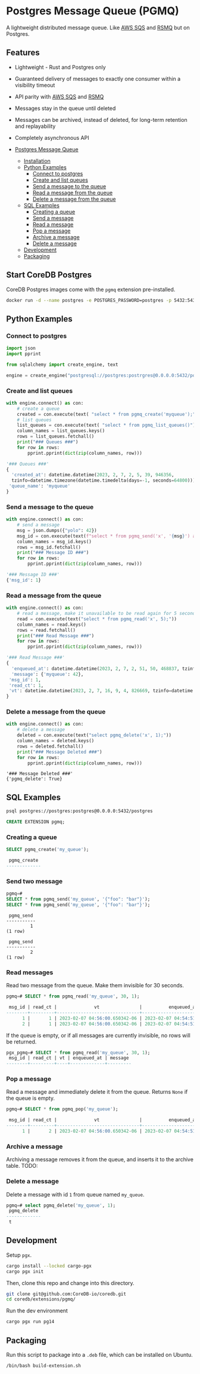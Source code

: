 # Postgres Message Queue (PGMQ)

A lightweight distributed message queue. Like [AWS SQS](https://aws.amazon.com/sqs/) and [RSMQ](https://github.com/smrchy/rsmq) but on Postgres.


## Features

- Lightweight - Rust and Postgres only
- Guaranteed delivery of messages to exactly one consumer within a visibility timeout
- API parity with [AWS SQS](https://aws.amazon.com/sqs/) and [RSMQ](https://github.com/smrchy/rsmq)
- Messages stay in the queue until deleted
- Messages can be archived, instead of deleted, for long-term retention and replayability
- Completely asynchronous API

- [Postgres Message Queue](#postgres-message-queue)
  - [Installation](#installation)
  - [Python Examples](#python-examples)
    - [Connect to postgres](#connect-to-postgres)
    - [Create and list queues](#create-and-list-queues)
    - [Send a message to the queue](#send-a-message-to-the-queue)
    - [Read a message from the queue](#read-a-message-from-the-queue)
    - [Delete a message from the queue](#delete-a-message-from-the-queue)
  - [SQL Examples](#sql-examples)
    - [Creating a queue](#creating-a-queue)
    - [Send a message](#send-a-message)
    - [Read a message](#read-a-message)
    - [Pop a message](#pop-a-message)
    - [Archive a message](#archive-a-message)
    - [Delete a message](#delete-a-message)
  - [Development](#development)
  - [Packaging](#packaging)

## Start CoreDB Postgres

CoreDB Postgres images come with the `pgmq` extension pre-installed.


```bash
docker run -d --name postgres -e POSTGRES_PASSWORD=postgres -p 5432:5432 quay.io/coredb/postgres:1f064f52626f
```

## Python Examples

### Connect to postgres

```python
import json
import pprint

from sqlalchemy import create_engine, text

engine = create_engine("postgresql://postgres:postrgres@0.0.0.0:5432/postgres")
```

### Create and list queues

```python
with engine.connect() as con:
    # create a queue
    created = con.execute(text( "select * from pgmq_create('myqueue');"))
    # list queues
    list_queues = con.execute(text( "select * from pgmq_list_queues()"))
    column_names = list_queues.keys()
    rows = list_queues.fetchall()
    print("### Queues ###")
    for row in rows:
        pprint.pprint(dict(zip(column_names, row)))
```

```python
'### Queues ###'
{
  'created_at': datetime.datetime(2023, 2, 7, 2, 5, 39, 946356,
  tzinfo=datetime.timezone(datetime.timedelta(days=-1, seconds=64800))),
 'queue_name': 'myqueue'
}
 ```


### Send a message to the queue

```python
with engine.connect() as con:
    # send a message
    msg = json.dumps({"yolo": 42})
    msg_id = con.execute(text(f"select * from pgmq_send('x', '{msg}') as msg_id;"))
    column_names = msg_id.keys()
    rows = msg_id.fetchall()
    print("### Message ID ###")
    for row in rows:
        pprint.pprint(dict(zip(column_names, row)))
```

```python
'### Message ID ###'
{'msg_id': 1}
```

### Read a message from the queue

```python
with engine.connect() as con:
    # read a message, make it unavailable to be read again for 5 seconds
    read = con.execute(text("select * from pgmq_read('x', 5);"))
    column_names = read.keys()
    rows = read.fetchall()
    print("### Read Message ###")
    for row in rows:
        pprint.pprint(dict(zip(column_names, row)))
```

```python
'### Read Message ###'
{
  'enqueued_at': datetime.datetime(2023, 2, 7, 2, 51, 50, 468837, tzinfo=datetime.timezone(datetime.timedelta(days=-1, seconds=64800))),
  'message': {'myqueue': 42},
 'msg_id': 1,
 'read_ct': 1,
 'vt': datetime.datetime(2023, 2, 7, 16, 9, 4, 826669, tzinfo=datetime.timezone(datetime.timedelta(days=-1, seconds=64800)))
}
 ```

### Delete a message from the queue

```python
with engine.connect() as con:
    # delete a message
    deleted = con.execute(text("select pgmq_delete('x', 1);"))
    column_names = deleted.keys()
    rows = deleted.fetchall()
    print("### Message Deleted ###")
    for row in rows:
        pprint.pprint(dict(zip(column_names, row)))
```
```
'### Message Deleted ###'
{'pgmq_delete': True}
```

## SQL Examples

```bash
psql postgres://postgres:postgres@0.0.0.0:5432/postgres
```

```sql
CREATE EXTENSION pgmq;
```

### Creating a queue

```sql
SELECT pgmq_create('my_queue');

 pgmq_create
-------------

```

### Send two message

```sql
pgmq=# 
SELECT * from pgmq_send('my_queue', '{"foo": "bar"}');
SELECT * from pgmq_send('my_queue', '{"foo": "bar"}');
```

```
 pgmq_send 
-----------
         1
(1 row)

 pgmq_send 
-----------
         2
(1 row)
```

### Read messages

Read two message from the queue. Make them invisible for 30 seconds.

```sql
pgmq=# SELECT * from pgmq_read('my_queue', 30, 1);

 msg_id | read_ct |              vt               |          enqueued_at          |    message
--------+---------+-------------------------------+-------------------------------+---------------
      1 |       1 | 2023-02-07 04:56:00.650342-06 | 2023-02-07 04:54:51.530818-06 | {"foo":"bar"}
      2 |       1 | 2023-02-07 04:56:00.650342-06 | 2023-02-07 04:54:51.530818-06 | {"foo":"bar"}
```

If the queue is empty, or if all messages are currently invisible, no rows will be returned.

```sql
pgx_pgmq=# SELECT * from pgmq_read('my_queue', 30, 1);
 msg_id | read_ct | vt | enqueued_at | message
--------+---------+----+-------------+---------

```

### Pop a message

Read a message and immediately delete it from the queue. Returns `None` if the queue is empty.

```sql
pgmq=# SELECT * from pgmq_pop('my_queue');

 msg_id | read_ct |              vt               |          enqueued_at          |    message
--------+---------+-------------------------------+-------------------------------+---------------
      1 |       2 | 2023-02-07 04:56:00.650342-06 | 2023-02-07 04:54:51.530818-06 | {"foo":"bar"}
```

### Archive a message

Archiving a message removes it from the queue, and inserts it to the archive table.
TODO:


### Delete a message
Delete a message with id `1` from queue named `my_queue`.
```sql
pgmq=# select pgmq_delete('my_queue', 1);
 pgmq_delete
-------------
 t
 ```




## Development

Setup `pgx`.

```bash
cargo install --locked cargo-pgx
cargo pgx init
```

Then, clone this repo and change into this directory.

```bash
git clone git@github.com:CoreDB-io/coredb.git
cd coredb/extensions/pgmq/
```

Run the dev environment

```bash
cargo pgx run pg14
```

## Packaging

Run this script to package into a `.deb` file, which can be installed on Ubuntu.

```
/bin/bash build-extension.sh
```
